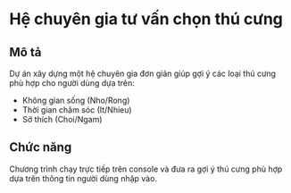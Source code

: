 # Hệ chuyên gia tư vấn chọn thú cưng

## Mô tả
Dự án xây dựng một hệ chuyên gia đơn giản giúp gợi ý các loại thú cưng phù hợp cho người dùng dựa trên:
- Không gian sống (Nho/Rong)
- Thời gian chăm sóc (It/Nhieu)
- Sở thích (Choi/Ngam)

## Chức năng
Chương trình chạy trực tiếp trên console và đưa ra gợi ý thú cưng phù hợp dựa trên thông tin người dùng nhập vào.
